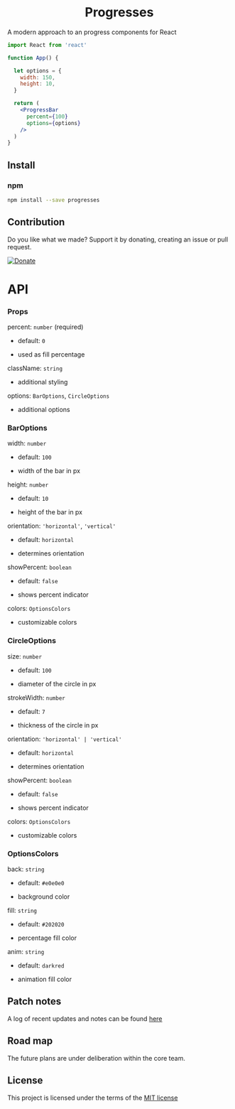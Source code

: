 <h1 align="center">Progresses</h1>
<!-- <p align="center">
  <a href="https://www.npmjs.com/package/progresses">
    <img alt="npm" src="https://img.shields.io/npm/v/progresses?style=flat" />
  </a>
  <a href="https://www.npmjs.com/package/progresses">
    <img alt="npm" src="https://img.shields.io/npm/dw/progresses?style=flat?&color=blue" />
  </a>
  <a href="https://www.npmjs.com/package/progresses">
    <img alt="npm" src="https://img.shields.io/github/package-json/dependency-version/capriok/progresses/dev/@types/react" />
  </a>
</p> -->

A modern approach to an progress components for React

```jsx
import React from 'react'

function App() {

  let options = {
    width: 150,
    height: 10,
  }

  return (
    <ProgressBar
      percent={100}
      options={options}
    />
  )
}
```

## Install

### npm

```bash
npm install --save progresses
```

## Contribution

Do you like what we made? Support it by donating, creating an issue or pull request.

[![Donate](https://img.shields.io/badge/Donate-PayPal-blue.svg)](https://paypal.me/capriok7)

<!-- ## Try it out on CodeSandbox
[![Edit Button](https://svgshare.com/i/KAx.svg)](https://codesandbox.io/s/autosearch-08wvi) -->

# API

### Props

percent: `number` (required)

- default: `0`

- used as fill percentage

className: `string` 

- additional styling

options: `BarOptions`, `CircleOptions` 

- additional options

### BarOptions

width: `number`

- default: `100`

- width of the bar in px

height: `number`

- default: `10`

- height of the bar in px

orientation: `'horizontal'`, `'vertical'`

- default: `horizontal`

- determines orientation 

showPercent: `boolean`

- default: `false`

- shows percent indicator

colors: `OptionsColors`

- customizable colors

### CircleOptions

size: `number`

- default: `100`

- diameter of the circle in px

strokeWidth: `number`

- default: `7`

- thickness of the circle in px

orientation: `'horizontal' | 'vertical'`

- default: `horizontal`

- determines orientation 

showPercent: `boolean`

- default: `false`

- shows percent indicator

colors: `OptionsColors`

- customizable colors

### OptionsColors

back: `string`

- default: `#e0e0e0`

- background color

fill: `string`

- default: `#202020`

- percentage fill color

anim: `string`

- default: `darkred`

- animation fill color

## Patch notes
A log of recent updates and notes can be found [here](https://kylecaprio.dev/progresses)

## Road map
The future plans are under deliberation within the core team.

## License
This project is licensed under the terms of the [MIT license](/LICENSE)

